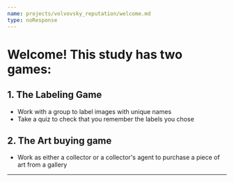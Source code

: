 ```yaml
---
name: projects/volvovsky_reputation/welcome.md
type: noResponse
---
```


# Welcome! This study has two games:

## 1. The Labeling Game

- Work with a group to label images with unique names
- Take a quiz to check that you remember the labels you chose

## 2. The Art buying game

- Work as either a collector or a collector's agent to purchase a piece of art from a gallery

---
